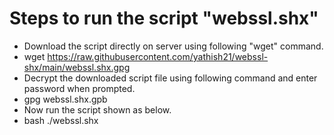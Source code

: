 # Steps to run the script "webssl.shx" 

* Download the script directly on server using following "wget" command.
* wget  https://raw.githubusercontent.com/yathish21/webssl-shx/main/webssl.shx.gpg
* Decrypt the downloaded script file using following command and enter password when prompted.
* gpg webssl.shx.gpb
* Now run the script shown as below.
* bash ./webssl.shx
